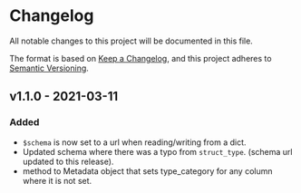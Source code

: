 # Changelog

All notable changes to this project will be documented in this file.

The format is based on [Keep a Changelog](https://keepachangelog.com/en/1.0.0/),
and this project adheres to [Semantic Versioning](https://semver.org/spec/v2.0.0.html).

## v1.1.0 - 2021-03-11

### Added
- `$schema` is now set to a url when reading/writing from a dict.
- Updated schema where there was a typo from `struct_type`. (schema url updated to this release).
- method to Metadata object that sets type_category for any column where it is not set.

